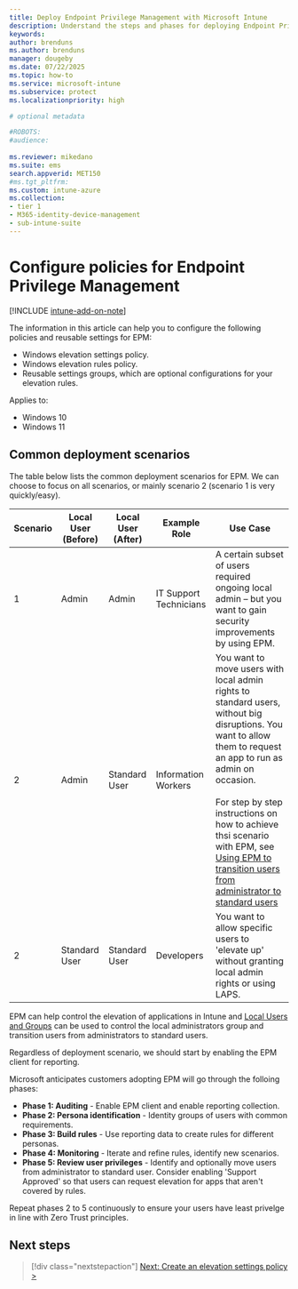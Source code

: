 ```yaml
---
title: Deploy Endpoint Privilege Management with Microsoft Intune
description: Understand the steps and phases for deploying Endpoint Privlege Management with Microsoft Intune.
keywords:
author: brenduns
ms.author: brenduns
manager: dougeby
ms.date: 07/22/2025
ms.topic: how-to
ms.service: microsoft-intune
ms.subservice: protect
ms.localizationpriority: high

# optional metadata

#ROBOTS:
#audience:
 
ms.reviewer: mikedano
ms.suite: ems
search.appverid: MET150
#ms.tgt_pltfrm:
ms.custom: intune-azure
ms.collection:
- tier 1
- M365-identity-device-management
- sub-intune-suite
---
```


# Configure policies for Endpoint Privilege Management

[!INCLUDE [intune-add-on-note](../includes/intune-add-on-note.md)]

The information in this article can help you to configure the following policies and reusable settings for EPM:

- Windows elevation settings policy.
- Windows elevation rules policy.
- Reusable settings groups, which are optional configurations for your elevation rules.

Applies to:

- Windows 10
- Windows 11

## Common deployment scenarios

The table below lists the common deployment scenarios for EPM. We can choose to focus on all scenarios, or mainly scenario 2 (scenario 1 is very quickly/easy).

| Scenario | Local User (Before) | Local User (After) | Example Role | Use Case |
|---|---|---|---|---|
|1|Admin|Admin|IT Support Technicians|A certain subset of users required ongoing local admin – but you want to gain security improvements by using EPM.|
|2|Admin|Standard User|Information Workers|You want to move users with local admin rights to standard users, without big disruptions. You want to allow them to request an app to run as admin on occasion.</br></br> For step by step instructions on how to achieve thsi scenario with EPM, see [Using EPM to transition users from administrator to standard users](epm-scenario-admin-to-standard-user.md)|
|2|Standard User|Standard User|Developers|You want to allow specific users to 'elevate up' without granting local admin rights or using LAPS.|

EPM can help control the elevation of applications in Intune and [Local Users and Groups](endpoint-security-account-protection-policy.md) can be used to control the local administrators group and transition users from administrators to standard users.

Regardless of deployment scenario, we should start by enabling the EPM client for reporting.

Microsoft anticipates customers adopting EPM will go through the folloing phases:

- **Phase 1: Auditing** - Enable EPM client and enable reporting collection.
- **Phase 2: Persona identification** - Identity groups of users with common requirements.
- **Phase 3: Build rules** - Use reporting data to create rules for different personas.
- **Phase 4: Monitoring** - Iterate and refine rules, identify new scenarios.
- **Phase 5: Review user privileges** - Identify and optionally move users from administrator to standard user. Consider enabling 'Support Approved' so that users can request elevation for apps that aren't covered by rules.

Repeat phases 2 to 5 continuously to ensure your users have least privelge in line with Zero Trust principles.

## Next steps

> [!div class="nextstepaction"]
> [Next: Create an elevation settings policy >](epm-elevation-settings.md)
